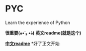 # PYC
Learn the experience of Python


**很重要(๑•́ ₃ •̀๑)**
**英文readme(就是这个)**

**[中文readme](./README_zh.md)**
*好了正文开始
